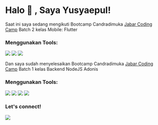 # Halo 👋 , Saya Yusyaepul!
Saat ini saya sedang mengikuti Bootcamp Candradimuka <a href="https://jabarcodingcamp.id/" target="blank">Jabar Coding Camp</a> Batch 2 kelas Mobile: Flutter

### Menggunakan Tools:
<p>
    <img src="https://img.shields.io/badge/NPM-7.22.0-red?&logo=npm" />
    <img src="https://img.shields.io/badge/git-v13.12.0-red?&logo=git" />
    <img src="https://img.shields.io/badge/Text%20Editor-Visual%20Studio%20Code-blue?&logo=visual%20studio%20code&logoColor=blue" />
</p>

Dan saya sudah menyelesaikan Bootcamp Candradimuka <a href="https://jabarcodingcamp.id/" target="blank">Jabar Coding Camp</a> Batch 1 kelas Backend NodeJS Adonis

### Menggunakan Tools:
<p>
    <img src="https://img.shields.io/badge/Ubuntu-16.04_LTS-orange?&logo=ubuntu" />
    <img src="https://img.shields.io/badge/NPM-7.22.0-red?&logo=npm" />
    <img src="https://img.shields.io/badge/git-v13.12.0-red?&logo=git" />
    <img src="https://img.shields.io/badge/Text%20Editor-Visual%20Studio%20Code-blue?&logo=visual%20studio%20code&logoColor=blue" />
</p>

### Let's connect!
<p>
    <a href="https://twitter.com/yusfreak" target="blank"><img src="https://img.shields.io/badge/@yusfreak-30302f?style=flat&logo=twitter" /></a>
</p>
